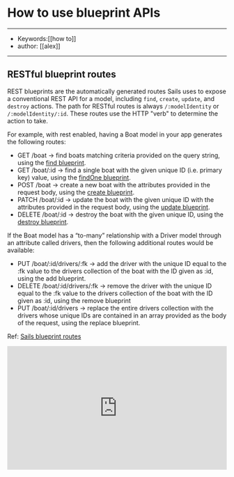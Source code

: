 # How to use blueprint APIs
---
- Keywords:[[how to]]
- author: [[alex]]
---
## RESTful blueprint routes
REST blueprints are the automatically generated routes Sails uses to expose a conventional REST API for a model, including `find`, `create`, `update`, and `destroy` actions. The path for RESTful routes is always `/:modelIdentity` or `/:modelIdentity/:id`. These routes use the HTTP "verb" to determine the action to take.

For example, with rest enabled, having a Boat model in your app generates the following routes:

- GET /boat -> find boats matching criteria provided on the query string, using the [find blueprint](https://sailsjs.com/documentation/reference/blueprint-api/find-where).
- GET /boat/:id -> find a single boat with the given unique ID (i.e. primary key) value, using the [findOne blueprint](https://sailsjs.com/documentation/reference/blueprint-api/find-one).
- POST /boat -> create a new boat with the attributes provided in the request body, using the [create blueprint](https://sailsjs.com/documentation/reference/blueprint-api/create).
- PATCH /boat/:id -> update the boat with the given unique ID with the attributes provided in the request body, using the [update blueprint](https://sailsjs.com/documentation/reference/blueprint-api/update).
- DELETE /boat/:id -> destroy the boat with the given unique ID, using the [destroy blueprint](https://sailsjs.com/documentation/reference/blueprint-api/destroy).

If the Boat model has a “to-many” relationship with a Driver model through an attribute called drivers, then the following additional routes would be available:

- PUT /boat/:id/drivers/:fk -> add the driver with the unique ID equal to the :fk value to the drivers collection of the boat with the ID given as :id, using the add blueprint.
- DELETE /boat/:id/drivers/:fk -> remove the driver with the unique ID equal to the :fk value to the drivers collection of the boat with the ID given as :id, using the remove blueprint
- PUT /boat/:id/drivers -> replace the entire drivers collection with the drivers whose unique IDs are contained in an array provided as the body of the request, using the replace blueprint.

Ref: [Sails blueprint routes](https://sailsjs.com/documentation/concepts/blueprints/blueprint-routes#?restful-blueprint-routes)

<div style="position: relative; padding-bottom: 56.25%; height: 0;"><iframe src="https://www.loom.com/embed/08eeb7ed910f47d6abbe277b680ccacd" frameborder="0" webkitallowfullscreen mozallowfullscreen allowfullscreen style="position: absolute; top: 0; left: 0; width: 100%; height: 100%;"></iframe></div>
